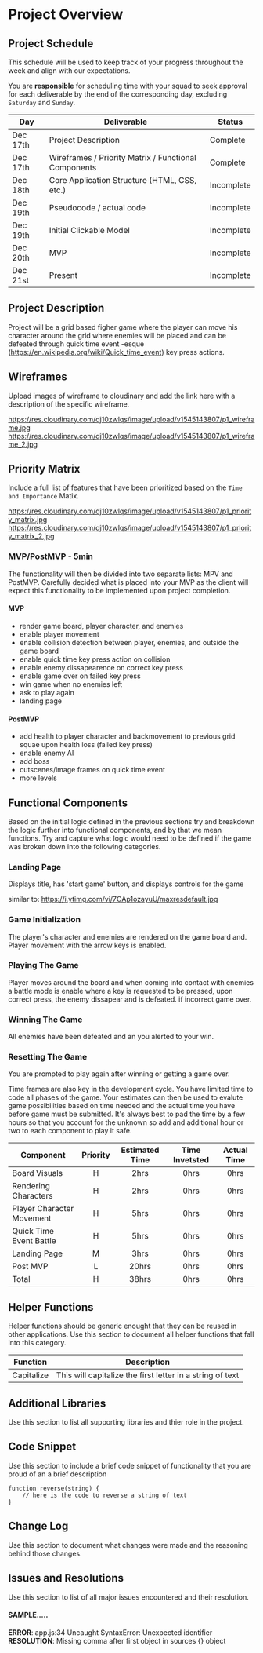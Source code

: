 # Project Overview

## Project Schedule

This schedule will be used to keep track of your progress throughout the week and align with our expectations.  

You are **responsible** for scheduling time with your squad to seek approval for each deliverable by the end of the corresponding day, excluding `Saturday` and `Sunday`.

|  Day | Deliverable | Status
|---|---| ---|
|Dec 17th| Project Description | Complete
|Dec 17th| Wireframes / Priority Matrix / Functional Components | Complete
|Dec 18th| Core Application Structure (HTML, CSS, etc.) | Incomplete
|Dec 19th| Pseudocode / actual code | Incomplete
|Dec 19th| Initial Clickable Model  | Incomplete
|Dec 20th| MVP | Incomplete
|Dec 21st| Present | Incomplete


## Project Description

Project will be a grid based figher game where the player can move his character around the grid where enemies will be placed and can be defeated through quick time event -esque (https://en.wikipedia.org/wiki/Quick_time_event) key press actions.  

## Wireframes

Upload images of wireframe to cloudinary and add the link here with a description of the specific wireframe.

https://res.cloudinary.com/dj10zwlqs/image/upload/v1545143807/p1_wireframe.jpg
https://res.cloudinary.com/dj10zwlqs/image/upload/v1545143807/p1_wireframe_2.jpg

## Priority Matrix

Include a full list of features that have been prioritized based on the `Time and Importance` Matix.

https://res.cloudinary.com/dj10zwlqs/image/upload/v1545143807/p1_priority_matrix.jpg
https://res.cloudinary.com/dj10zwlqs/image/upload/v1545143807/p1_priority_matrix_2.jpg

### MVP/PostMVP - 5min

The functionality will then be divided into two separate lists: MPV and PostMVP.  Carefully decided what is placed into your MVP as the client will expect this functionality to be implemented upon project completion.  

#### MVP 
- render game board, player character, and enemies
- enable player movement
- enable collision detection between player, enemies, and outside the game board 
- enable quick time key press action on collision 
- enable enemy dissapearence on correct key press 
- enable game over on failed key press 
- win game when no enemies left 
- ask to play again
- landing page


#### PostMVP
- add health to player character and backmovement to previous grid squae upon health loss (failed key press)
- enable enemy AI 
- add boss 
- cutscenes/image frames on quick time event 
- more levels  


## Functional Components

Based on the initial logic defined in the previous sections try and breakdown the logic further into functional components, and by that we mean functions.  Try and capture what logic would need to be defined if the game was broken down into the following categories.

### Landing Page
Displays title, has 'start game' button, and displays controls for the game 

similar to: https://i.ytimg.com/vi/7OAp1ozayuU/maxresdefault.jpg

### Game Initialization
The player's character and enemies are rendered on the game board and. Player movement with the arrow keys is enabled.

### Playing The Game 
Player moves around the board and when coming into contact with enemies a battle mode is enable where a key is requested to be pressed, upon correct press, the enemy dissapear and is defeated. if incorrect game over. 

### Winning The Game
All enemies have been defeated and an you alerted to your win. 

### Resetting The Game
You are prompted to play again after winning or getting a game over. 

Time frames are also key in the development cycle.  You have limited time to code all phases of the game.  Your estimates can then be used to evalute game possibilities based on time needed and the actual time you have before game must be submitted. It's always best to pad the time by a few hours so that you account for the unknown so add and additional hour or two to each component to play it safe.

| Component | Priority | Estimated Time | Time Invetsted | Actual Time |
| --- | :---: |  :---: | :---: | :---: |
| Board Visuals | H | 2hrs| 0hrs | 0hrs |
| Rendering Characters | H | 2hrs| 0hrs | 0hrs |
| Player Character Movement | H | 5hrs| 0hrs | 0hrs |
| Quick Time Event Battle | H | 5hrs| 0hrs | 0hrs |
| Landing Page | M | 3hrs| 0hrs | 0hrs |
| Post MVP | L | 20hrs| 0hrs | 0hrs |
| Total | H | 38hrs| 0hrs | 0hrs |

## Helper Functions
Helper functions should be generic enought that they can be reused in other applications. Use this section to document all helper functions that fall into this category.

| Function | Description | 
| --- | :---: |  
| Capitalize | This will capitalize the first letter in a string of text | 

## Additional Libraries
 Use this section to list all supporting libraries and thier role in the project. 

## Code Snippet

Use this section to include a brief code snippet of functionality that you are proud of an a brief description  

```
function reverse(string) {
	// here is the code to reverse a string of text
}
```

## Change Log
 Use this section to document what changes were made and the reasoning behind those changes.  

## Issues and Resolutions
 Use this section to list of all major issues encountered and their resolution.

#### SAMPLE.....
**ERROR**: app.js:34 Uncaught SyntaxError: Unexpected identifier                                
**RESOLUTION**: Missing comma after first object in sources {} object
